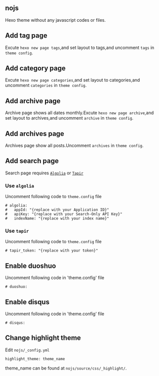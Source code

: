 ## nojs
Hexo theme without any javascript codes or files.

## Add tag page
Excute `hexo new page tags`,and set layout to tags,and uncomment `tags` in `theme config`.

## Add category page
Excute `hexo new page categories`,and set layout to categories,and uncomment `categories` in `theme config`.

## Add archive page
Archive page shows all dates monthly.Excute `hexo new page archive`,and set layout to archives,and uncomment `archive` in `theme config`.

## Add archives page
Archives page show all posts.Uncomment `archives` in `theme config`.

## Add search page 
Search page requires [`Algolia`](https://www.algolia.com) or [`Tapir`](https://www.tapirgo.com)
### Use `algolia`
Uncomment following code to `theme.config` file
```
# algolia:
#   appId: "{replace with your Application ID}"
#   apiKey: "{replace with your Search-Only API Key}"
#   indexName: "{replace with your index name}"
```
### Use `tapir`
Uncomment following code to `theme.config` file
```
# tapir_token: "{replace with your token}"
```

## Enable duoshuo
Uncomment following code in 'theme.config' file
```
# duoshuo: 
```

## Enable disqus
Uncomment following code in 'theme.config' file
```
# disqus: 
```

## Change highlight theme
Edit `nojs/_config.yml`
```
highlight_theme: theme_name
```
theme_name can be found at `nojs/source/css/_highlight/`.